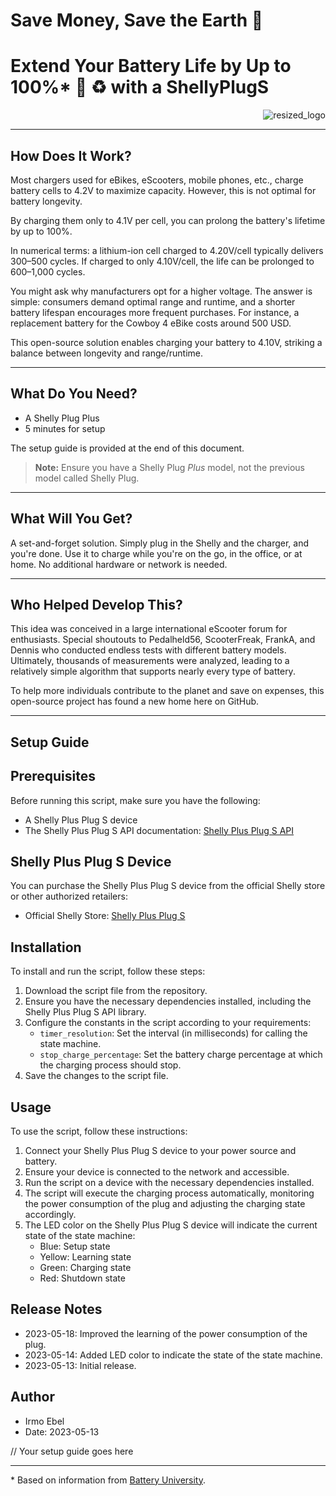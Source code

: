 
# Save Money, Save the Earth 🍃 
# Extend Your Battery Life by Up to 100%* :battery: :recycle: with a ShellyPlugS 

<p align="right">
  <img src="https://github.com/irmo-de/ShellyBatteryLifeExtender/assets/20524312/5abd73a5-41c0-4470-81d6-3ed875d6d0f7" alt="resized_logo"/>
</p>

---

## How Does It Work?




Most chargers used for eBikes, eScooters, mobile phones, etc., charge battery cells to 4.2V to maximize capacity. However, this is not optimal for battery longevity.

By charging them only to 4.1V per cell, you can prolong the battery's lifetime by up to 100%.

In numerical terms: a lithium-ion cell charged to 4.20V/cell typically delivers 300–500 cycles. If charged to only 4.10V/cell, the life can be prolonged to 600–1,000 cycles.

You might ask why manufacturers opt for a higher voltage. The answer is simple: consumers demand optimal range and runtime, and a shorter battery lifespan encourages more frequent purchases. For instance, a replacement battery for the Cowboy 4 eBike costs around 500 USD.

This open-source solution enables charging your battery to 4.10V, striking a balance between longevity and range/runtime.

---

## What Do You Need?

- A Shelly Plug Plus
- 5 minutes for setup

The setup guide is provided at the end of this document.

> **Note:** Ensure you have a Shelly Plug *Plus* model, not the previous model called Shelly Plug.

---

## What Will You Get?

A set-and-forget solution. Simply plug in the Shelly and the charger, and you're done. Use it to charge while you're on the go, in the office, or at home. No additional hardware or network is needed.

---

## Who Helped Develop This?

This idea was conceived in a large international eScooter forum for enthusiasts. Special shoutouts to Pedalheld56, ScooterFreak, FrankA, and Dennis who conducted endless tests with different battery models. Ultimately, thousands of measurements were analyzed, leading to a relatively simple algorithm that supports nearly every type of battery.

To help more individuals contribute to the planet and save on expenses, this open-source project has found a new home here on GitHub.

---

## Setup Guide

## Prerequisites

Before running this script, make sure you have the following:

- A Shelly Plus Plug S device
- The Shelly Plus Plug S API documentation: [Shelly Plus Plug S API](https://shelly-api-docs.shelly.cloud/#shelly-plug-s)

## Shelly Plus Plug S Device

You can purchase the Shelly Plus Plug S device from the official Shelly store or other authorized retailers:

  - Official Shelly Store: [Shelly Plus Plug S](https://www.shelly.cloud/en/products/shop/shelly-plus-plug-s)


## Installation

To install and run the script, follow these steps:

1. Download the script file from the repository.
2. Ensure you have the necessary dependencies installed, including the Shelly Plus Plug S API library.
3. Configure the constants in the script according to your requirements:
   - `timer_resolution`: Set the interval (in milliseconds) for calling the state machine.
   - `stop_charge_percentage`: Set the battery charge percentage at which the charging process should stop.
4. Save the changes to the script file.

## Usage

To use the script, follow these instructions:

1. Connect your Shelly Plus Plug S device to your power source and battery.
2. Ensure your device is connected to the network and accessible.
3. Run the script on a device with the necessary dependencies installed.
4. The script will execute the charging process automatically, monitoring the power consumption of the plug and adjusting the charging state accordingly.
5. The LED color on the Shelly Plus Plug S device will indicate the current state of the state machine:
   - Blue: Setup state
   - Yellow: Learning state
   - Green: Charging state
   - Red: Shutdown state

## Release Notes

- 2023-05-18: Improved the learning of the power consumption of the plug.
- 2023-05-14: Added LED color to indicate the state of the state machine.
- 2023-05-13: Initial release.

## Author

- Irmo Ebel
- Date: 2023-05-13


// Your setup guide goes here

---

\* Based on information from [Battery University](https://batteryuniversity.com/article/bu-808-how-to-prolong-lithium-based-batteries#:~:text=If%20charged%20to%20only%204.10,the%20capacity%20the%20battery%20stores).

